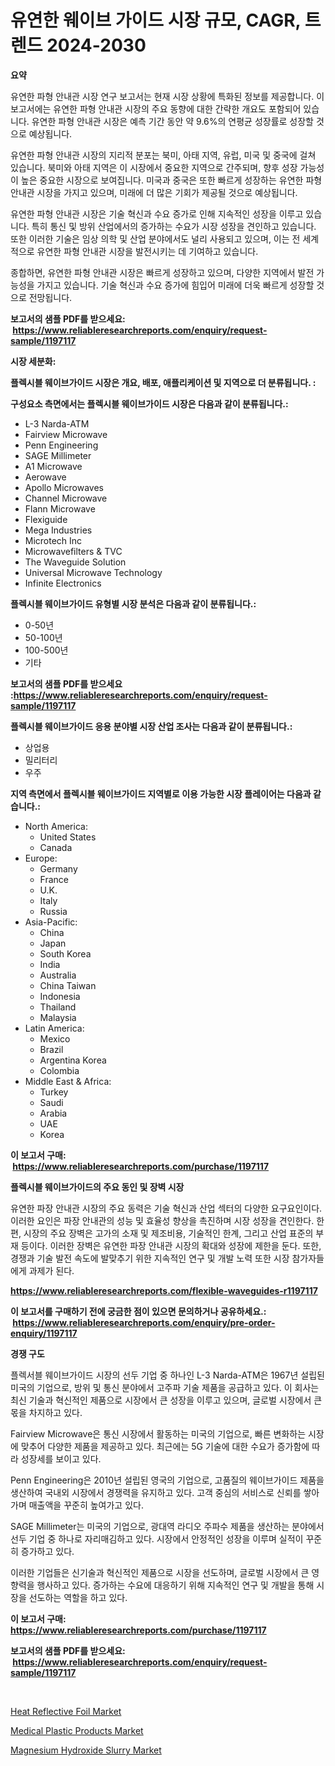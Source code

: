 <p><h1>유연한 웨이브 가이드 시장 규모, CAGR, 트렌드 2024-2030</h1></p><p><strong>요약</strong></p>
<p><p>유연한 파형 안내관 시장 연구 보고서는 현재 시장 상황에 특화된 정보를 제공합니다. 이 보고서에는 유연한 파형 안내관 시장의 주요 동향에 대한 간략한 개요도 포함되어 있습니다. 유연한 파형 안내관 시장은 예측 기간 동안 약 9.6%의 연평균 성장률로 성장할 것으로 예상됩니다.</p><p>유연한 파형 안내관 시장의 지리적 분포는 북미, 아태 지역, 유럽, 미국 및 중국에 걸쳐 있습니다. 북미와 아태 지역은 이 시장에서 중요한 지역으로 간주되며, 향후 성장 가능성이 높은 중요한 시장으로 보여집니다. 미국과 중국은 또한 빠르게 성장하는 유연한 파형 안내관 시장을 가지고 있으며, 미래에 더 많은 기회가 제공될 것으로 예상됩니다.</p><p>유연한 파형 안내관 시장은 기술 혁신과 수요 증가로 인해 지속적인 성장을 이루고 있습니다. 특히 통신 및 방위 산업에서의 증가하는 수요가 시장 성장을 견인하고 있습니다. 또한 이러한 기술은 임상 의학 및 산업 분야에서도 널리 사용되고 있으며, 이는 전 세계적으로 유연한 파형 안내관 시장을 발전시키는 데 기여하고 있습니다.</p><p>종합하면, 유연한 파형 안내관 시장은 빠르게 성장하고 있으며, 다양한 지역에서 발전 가능성을 가지고 있습니다. 기술 혁신과 수요 증가에 힘입어 미래에 더욱 빠르게 성장할 것으로 전망됩니다.</p></p>
<p><strong>보고서의 샘플 PDF를 받으세요: &nbsp;<a href="https://www.reliableresearchreports.com/enquiry/request-sample/1197117">https://www.reliableresearchreports.com/enquiry/request-sample/1197117</a></strong></p>
<p><strong>시장 세분화:</strong></p>
<p><strong> 플렉시블 웨이브가이드 시장은 개요, 배포, 애플리케이션 및 지역으로 더 분류됩니다. :</strong></p>
<p><strong>구성요소 측면에서는 플렉시블 웨이브가이드 시장은 다음과 같이 분류됩니다.:</strong></p>
<p><ul><li>L-3 Narda-ATM</li><li>Fairview Microwave</li><li>Penn Engineering</li><li>SAGE Millimeter</li><li>A1 Microwave</li><li>Aerowave</li><li>Apollo Microwaves</li><li>Channel Microwave</li><li>Flann Microwave</li><li>Flexiguide</li><li>Mega Industries</li><li>Microtech Inc</li><li>Microwavefilters & TVC</li><li>The Waveguide Solution</li><li>Universal Microwave Technology</li><li>Infinite Electronics</li></ul></p>
<p><strong> 플렉시블 웨이브가이드 유형별 시장 분석은 다음과 같이 분류됩니다.:</strong></p>
<p><ul><li>0-50년</li><li>50-100년</li><li>100-500년</li><li>기타</li></ul></p>
<p><strong>보고서의 샘플 PDF를 받으세요 :<a href="https://www.reliableresearchreports.com/enquiry/request-sample/1197117">https://www.reliableresearchreports.com/enquiry/request-sample/1197117</a></strong></p>
<p><strong> 플렉시블 웨이브가이드 응용 분야별 시장 산업 조사는 다음과 같이 분류됩니다.:</strong></p>
<p><ul><li>상업용</li><li>밀리터리</li><li>우주</li></ul></p>
<p><strong>지역 측면에서 플렉시블 웨이브가이드 지역별로 이용 가능한 시장 플레이어는 다음과 같습니다.:</strong></p>
<p><ul>
    <li>
        North America:
        <ul>
            <li>United States</li>
            <li>Canada</li>
        </ul>
    </li>
    <li>
        Europe:
        <ul>
            <li>Germany</li>
            <li>France</li>
            <li>U.K.</li>
            <li>Italy</li>
            <li>Russia</li>
        </ul>
    </li>
    <li>
        Asia-Pacific:
        <ul>
            <li>China</li>
            <li>Japan</li>
            <li>South Korea</li>
            <li>India</li>
            <li>Australia</li>
            <li>China Taiwan</li>
            <li>Indonesia</li>
            <li>Thailand</li>
            <li>Malaysia</li>
        </ul>
    </li>
    <li>
        Latin America:
        <ul>
            <li>Mexico</li>
            <li>Brazil</li>
            <li>Argentina Korea</li>
            <li>Colombia</li>
        </ul>
    </li>
    <li>
        Middle East & Africa:
        <ul>
            <li>Turkey</li>
            <li>Saudi</li>
            <li>Arabia</li>
            <li>UAE</li>
            <li>Korea</li>
        </ul>
    </li>
    </ul></p>
<p><strong>이 보고서 구매: &nbsp;<a href="https://www.reliableresearchreports.com/purchase/1197117">https://www.reliableresearchreports.com/purchase/1197117</a></strong></p>
<p><strong>플렉시블 웨이브가이드의 주요 동인 및 장벽 시장</strong></p>
<p><p>유연한 파장 안내관 시장의 주요 동력은 기술 혁신과 산업 섹터의 다양한 요구요인이다. 이러한 요인은 파장 안내관의 성능 및 효율성 향상을 촉진하며 시장 성장을 견인한다. 한편, 시장의 주요 장벽은 고가의 소재 및 제조비용, 기술적인 한계, 그리고 산업 표준의 부재 등이다. 이러한 장벽은 유연한 파장 안내관 시장의 확대와 성장에 제한을 둔다. 또한, 경쟁과 기술 발전 속도에 발맞추기 위한 지속적인 연구 및 개발 노력 또한 시장 참가자들에게 과제가 된다.</p></p>
<p><strong><a href="https://www.reliableresearchreports.com/flexible-waveguides-r1197117">https://www.reliableresearchreports.com/flexible-waveguides-r1197117</a></strong></p>
<p><strong>이 보고서를 구매하기 전에 궁금한 점이 있으면 문의하거나 공유하세요.: &nbsp;<a href="https://www.reliableresearchreports.com/enquiry/pre-order-enquiry/1197117">https://www.reliableresearchreports.com/enquiry/pre-order-enquiry/1197117</a></strong></p>
<p><strong>경쟁 구도</strong></p>
<p><p>플렉서블 웨이브가이드 시장의 선두 기업 중 하나인 L-3 Narda-ATM은 1967년 설립된 미국의 기업으로, 방위 및 통신 분야에서 고주파 기술 제품을 공급하고 있다. 이 회사는 최신 기술과 혁신적인 제품으로 시장에서 큰 성장을 이루고 있으며, 글로벌 시장에서 큰 몫을 차지하고 있다.</p><p>Fairview Microwave은 통신 시장에서 활동하는 미국의 기업으로, 빠른 변화하는 시장에 맞추어 다양한 제품을 제공하고 있다. 최근에는 5G 기술에 대한 수요가 증가함에 따라 성장세를 보이고 있다.</p><p>Penn Engineering은 2010년 설립된 영국의 기업으로, 고품질의 웨이브가이드 제품을 생산하여 국내외 시장에서 경쟁력을 유지하고 있다. 고객 중심의 서비스로 신뢰를 쌓아가며 매출액을 꾸준히 높여가고 있다.</p><p>SAGE Millimeter는 미국의 기업으로, 광대역 라디오 주파수 제품을 생산하는 분야에서 선두 기업 중 하나로 자리매김하고 있다. 시장에서 안정적인 성장을 이루며 실적이 꾸준히 증가하고 있다.</p><p>이러한 기업들은 신기술과 혁신적인 제품으로 시장을 선도하며, 글로벌 시장에서 큰 영향력을 행사하고 있다. 증가하는 수요에 대응하기 위해 지속적인 연구 및 개발을 통해 시장을 선도하는 역할을 하고 있다.</p></p>
<p><strong>이 보고서 구매: &nbsp; <a href="https://www.reliableresearchreports.com/purchase/1197117">https://www.reliableresearchreports.com/purchase/1197117</a></strong></p>
<p><strong>보고서의 샘플 PDF를 받으세요: &nbsp;<a href="https://www.reliableresearchreports.com/enquiry/request-sample/1197117">https://www.reliableresearchreports.com/enquiry/request-sample/1197117</a></strong><strong></strong></p>
<p>&nbsp;</p>
<p><p><a href="https://www.linkedin.com/pulse/heat-reflective-foil-market-size-furnishes-valuable-information-c7uff?trackingId=k39a8jkMY66X4gIs1oqahw%3D%3D">Heat Reflective Foil Market</a></p><p><a href="https://www.linkedin.com/pulse/medical-plastic-products-market-size-evaluating-its-trends-growth-henmf?trackingId=1%2Fuu1gGK4WBVxcd%2BDDRSgg%3D%3D">Medical Plastic Products Market</a></p><p><a href="https://www.linkedin.com/pulse/magnesium-hydroxide-slurry-market-offer-valuable-insights-size-gklpf?trackingId=7S6PDKa0b5Q2hC73LvZVKA%3D%3D">Magnesium Hydroxide Slurry Market</a></p></p>